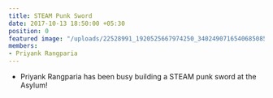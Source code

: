```yaml
---
title: STEAM Punk Sword
date: 2017-10-13 18:50:00 +05:30
position: 0
featured image: "/uploads/22528991_1920525667974250_3402490716540685085_o.jpg"
members:
- Priyank Rangparia
---
```


* Priyank Rangparia has been busy building a STEAM punk sword at the Asylum!
